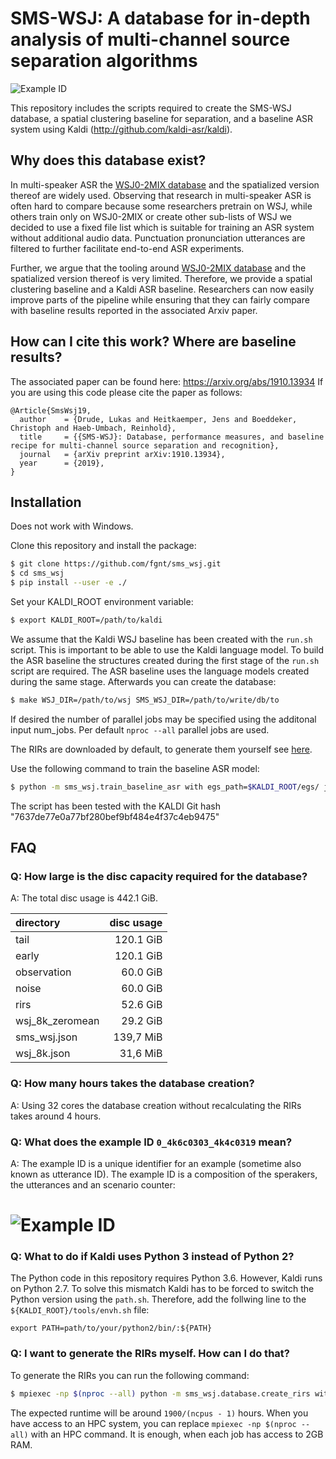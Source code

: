 # SMS-WSJ: A database for in-depth analysis of multi-channel source separation algorithms

![Example ID](doc/images/room.svg)

This repository includes the scripts required to create the SMS-WSJ database, a spatial clustering baseline for separation,
and a baseline ASR system using Kaldi (http://github.com/kaldi-asr/kaldi).

## Why does this database exist?

In multi-speaker ASR the [WSJ0-2MIX database](https://www.merl.com/demos/deep-clustering) and the spatialized version thereof are widely used.
Observing that research in multi-speaker ASR is often hard to compare because some researchers pretrain on WSJ, while others train only on WSJ0-2MIX or create other sub-lists of WSJ we decided to use a fixed file list which is suitable for training an ASR system without additional audio data.
Punctuation pronunciation utterances are filtered to further facilitate end-to-end ASR experiments.

Further, we argue that the tooling around [WSJ0-2MIX database](https://www.merl.com/demos/deep-clustering) and the spatialized version thereof is very limited.
Therefore, we provide a spatial clustering baseline and a Kaldi ASR baseline.
Researchers can now easily improve parts of the pipeline while ensuring that they can fairly compare with baseline results reported in the associated Arxiv paper.

## How can I cite this work? Where are baseline results?
The associated paper can be found here: https://arxiv.org/abs/1910.13934
If you are using this code please cite the paper as follows:

```
@Article{SmsWsj19,
  author    = {Drude, Lukas and Heitkaemper, Jens and Boeddeker, Christoph and Haeb-Umbach, Reinhold},
  title     = {{SMS-WSJ}: Database, performance measures, and baseline recipe for multi-channel source separation and recognition},
  journal   = {arXiv preprint arXiv:1910.13934},
  year      = {2019},
}
```

## Installation

Does not work with Windows.

Clone this repository and install the package:
```bash
$ git clone https://github.com/fgnt/sms_wsj.git
$ cd sms_wsj
$ pip install --user -e ./
```

Set your KALDI_ROOT environment variable:
```bash
$ export KALDI_ROOT=/path/to/kaldi
```
We assume that the Kaldi WSJ baseline has been created with the `run.sh` script.
This is important to be able to use the Kaldi language model.
To build the ASR baseline the structures created during the first stage of
the `run.sh` script are required.
The ASR baseline uses the language models created during the same stage.
Afterwards you can create the database:
```bash
$ make WSJ_DIR=/path/to/wsj SMS_WSJ_DIR=/path/to/write/db/to
```
If desired the number of parallel jobs may be specified using the additonal
input num_jobs. Per default `nproc --all` parallel jobs are used.


The RIRs are downloaded by default, to generate them yourself see [here](#q-i-want-to-generate-the-rirs-myself-how-can-i-do-that).


Use the following command to train the baseline ASR model:
```bash
$ python -m sms_wsj.train_baseline_asr with egs_path=$KALDI_ROOT/egs/ json_path=/path/to/sms_wsj.json
```
The script has been tested with the KALDI Git hash "7637de77e0a77bf280bef9bf484e4f37c4eb9475"


## FAQ
### Q: How large is the disc capacity required for the database?
A: The total disc usage is 442.1 GiB.  

directory         | disc usage
:------------------|--------------:
tail              |      120.1 GiB  
early             |      120.1 GiB  
observation       |      60.0 GiB  
noise             |      60.0 GiB  
rirs              |      52.6 GiB  
wsj_8k_zeromean   |      29.2 GiB  
sms_wsj.json      |      139,7 MiB  
wsj_8k.json       |      31,6 MiB  

### Q: How many hours takes the database creation?
A: Using 32 cores the database creation without recalculating the RIRs takes around 4 hours.

### Q: What does the example ID `0_4k6c0303_4k4c0319` mean?
A: The example ID is a unique identifier for an example (sometime also known as utterance ID).
The example ID is a composition of the sperakers, the utterances and an scenario counter:

![Example ID](doc/images/example_id.svg)
=======

### Q: What to do if Kaldi uses Python 3 instead of Python 2?
The Python code in this repository requires Python 3.6. However, Kaldi runs
on Python 2.7. To solve this mismatch Kaldi has to be forced to switch the
Python version using the `path.sh`. Therefore, add the follwing line to
the `${KALDI_ROOT}/tools/envh.sh` file:
```
export PATH=path/to/your/python2/bin/:${PATH}
```

### Q: I want to generate the RIRs myself. How can I do that?
To generate the RIRs you can run the following command:
```bash
$ mpiexec -np $(nproc --all) python -m sms_wsj.database.create_rirs with database_path=cache/rirs
```
The expected runtime will be around `1900/(ncpus - 1)` hours.
When you have access to an HPC system, you can replace `mpiexec -np $(nproc --all)` with an HPC command.
It is enough, when each job has access to 2GB RAM.
